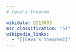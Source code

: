 ```yaml
---
# Ceva's theorem

wikidata: Q213603
msc_classification: "51"
wikipedia_links:
  - "[[Ceva's theorem]]"
---
```

